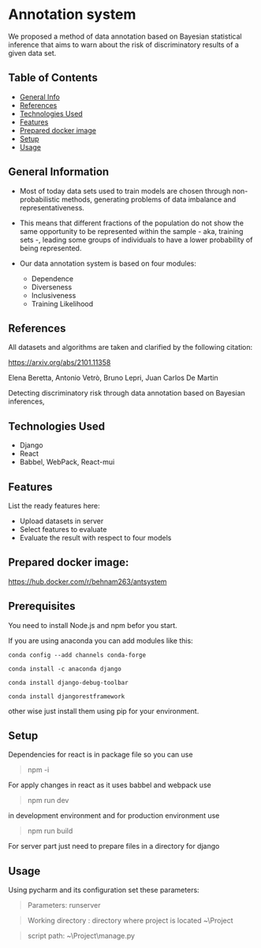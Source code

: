 # Annotation system
We proposed a method of data annotation based on
Bayesian statistical inference that aims to warn about the risk of
discriminatory results of a given data set.
## Table of Contents
* [General Info](#general-information)
* [References](#References)
* [Technologies Used](#technologies-used)
* [Features](#features)
* [Prepared docker image](#Prepared-docker-image)
* [Setup](#setup)
* [Usage](#usage)
<!-- * [License](#license) -->


## General Information
- Most of today data sets used to train models are chosen through
non-probabilistic methods, generating problems of data imbalance
and representativeness.

- This means that different fractions
of the population do not show the same opportunity to be represented
within the sample - aka, training sets -, leading some groups
of individuals to have a lower probability of being represented.

- Our data annotation system is based on four modules:
    - Dependence
    - Diverseness
    - Inclusiveness
    - Training Likelihood
<!-- You don't have to answer all the questions - just the ones relevant to your project. -->

## References
All datasets and algorithms are taken and clarified by the following citation:

<a id="1">https://arxiv.org/abs/2101.11358</a> 

Elena Beretta, Antonio Vetrò, Bruno Lepri, Juan Carlos De Martin

Detecting discriminatory risk through
data annotation based on Bayesian inferences, 

## Technologies Used
- Django
- React
- Babbel, WebPack, React-mui


## Features
List the ready features here:
- Upload datasets in server
- Select features to evaluate
- Evaluate the result with respect to four models

## Prepared docker image:
https://hub.docker.com/r/behnam263/antsystem


## Prerequisites 
You need to install Node.js and npm befor you start.

If you are using anaconda you can add modules like this:

    conda config --add channels conda-forge

    conda install -c anaconda django

    conda install django-debug-toolbar

    conda install djangorestframework

other wise just install them using pip for your environment.

## Setup
Dependencies for react is in package file so you can use 
> npm -i

For apply changes in react as it uses babbel and webpack use
> npm run dev

in development environment and for production environment use 
> npm run build

For server part just need to prepare files in a directory for django

## Usage
Using pycharm and its configuration set these parameters:
> Parameters: runserver

> Working directory : directory where project is located ~\Project

> script path: ~\Project\manage.py


